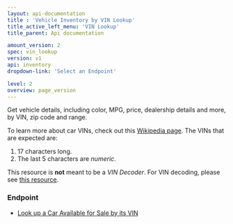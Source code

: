 ```yaml
---
layout: api-documentation
title : 'Vehicle Inventory by VIN Lookup'
title_active_left_menu: 'VIN Lookup'
title_parent: Api documentation

amount_version: 2
spec: vin_lookup
version: v1
api: inventory
dropdown-link: 'Select an Endpoint'

level: 2
overview: page_version
---
```


<div class="info-message">
	Get vehicle details, including color, MPG, price, dealership details and more, by VIN, zip code and range.
</div>

To learn more about car VINs, check out this [Wikipedia page](http://en.wikipedia.org/wiki/Vehicle_Identification_Number). The VINs that are expected are:

1. 17 characters long.
2. The last 5 characters are *numeric*.

This resource is **not** meant to be a *VIN Decoder*. For VIN decoding, please see [this resource](/api-documentation/vehicle/spec_vin_decoding/v1/).

### Endpoint

* [Look up a Car Available for Sale by its VIN](/api-documentation/inventory/vin_lookup/v1/01_vin_lookup/api-description.html)
